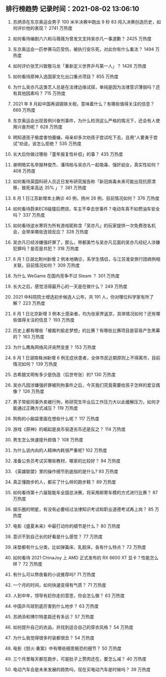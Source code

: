 
## 排行榜趋势 记录时间：2021-08-02 13:06:10
  
  1. 苏炳添在东京奥运会男子 100 米半决赛中跑出 9 秒 83 闯入决赛创造历史，如何评价他的表现？ 2741 万热度
    
  2. 如何看待编剧六六和马薇薇为曾发文支持吴亦凡一事道歉？ 2425 万热度
    
  3. 东京奥运会一匹参赛马匹受伤，被执行安乐死，对此你有什么看法？ 1494 万热度
    
  4. 如何评价张艺兴致敬马龙「重新定义世界乒乓第一人」？ 1426 万热度
    
  5. 如何看待原神入选国家文化出口重点项目？ 855 万热度
    
  6. 为什么吴亦凡这类艺人总是在法律边缘试探，单纯是因为法律意识薄弱吗？还有其他因素吗？ 715 万热度
    
  7. 2021 年 8 月起中国再调钢铁关税，意味着什么？有哪些值得关注的信息？ 669 万热度
    
  8. 东京奥运会出现首例兴奋剂事件，为什么检测这么严格的情况下，还会有人使用兴奋剂呢？ 628 万热度
    
  9. 明知道孩子极度害怕蚕蛹，母亲却多次劝孩子尝试吃下去，且用“人要勇于尝试”劝说，该怎么拒绝？ 535 万热度
    
  10. 长大后你做过哪些「童年报复性补偿」的事？ 435 万热度
    
  11. 谢明皓实名举报林俊杰、潘玮柏与吴亦凡一起吸毒、强奸幼女，真实性如何？ 408 万热度
    
  12. 如何看待英国科研人员近日发布研究报告称「新冠病毒未来可能出现抗原漂移，致死率高达 35% 」？ 381 万热度
    
  13. 8 月 1 日江苏新增本土确诊 40 例，扬州 26 例，目前情况如何？ 376 万热度
    
  14. 如何看待蔚来EC6碰撞后燃烧，车主不幸去世事件？电动车真不如燃油车安全吗？ 337 万热度
    
  15. 如何看待逆水寒将为所有游戏昵称含「吴亦凡」的玩家提供一次免费改名机会，会带来哪些连锁反应？ 328 万热度
    
  16. 吴亦凡已经涉嫌强奸罪了，那么，带都美竹与吴亦凡见面的吴亦凡经纪人涉嫌犯罪吗？是否是共犯？ 318 万热度
    
  17. 8 月 1 日湖北荆州新增 2 例本地确诊，系学生情侣，与江苏淮安旅行团病例相关联，目前情况如何？ 309 万热度
    
  18. 为什么 WeGame 在国内竞争不过 Steam ？ 301 万热度
    
  19. 长大之后，感觉活得最开心的一天是在做什么？ 249 万热度
    
  20. 2021 中科院院士增选初步候选人公布，共 191 人，你对哪位科学家有所了解？ 223 万热度
    
  21. 8 月 1 日北京新增 3 例本土感染者，均为张家界返京，具体情况如何？还有哪些值得关注的信息？ 193 万热度
    
  22. 历史上都有哪些「被裁判偷走梦想」的比赛？有哪些比赛项目是容易产生黑幕的？ 163 万热度
    
  23. 为什么鹰角网络风评突然变差？ 153 万热度
    
  24. 8 月 1 日湖南株洲新增 6 例无症状患者，全体市民近期原则上不得离市，目前情况如何？ 139 万热度
    
  25. 古希腊文明有多少是伪造（后世夸张）的? 130 万热度
    
  26. 吴亦凡因涉嫌强奸罪被刑拘事件之后，今天我们究竟需要给孩子怎样的爱豆偶像？ 126 万热度
    
  27. 男子常偷同事外卖被行拘，称研究生毕业后工作压力大以此缓解压力，如何才能通过正确方式减压？ 119 万热度
    
  28. 狗狗的小脑袋里面在想些什么呢？ 117 万热度
    
  29. 游戏《原神》的崛起是良币驱逐劣币还是反之？ 114 万热度
    
  30. 男生怎么快速提升颜值？ 108 万热度
    
  31. 为什么说内向的人精神内耗很严重呢? 102 万热度
    
  32. 准备公务员考试买哪些教材，哪家的比较好？ 94 万热度
    
  33. 《英雄联盟》里的操作细节到底指的是什么? 93 万热度
    
  34. 真正懂跑步的人，都买了什么样的跑步鞋？ 89 万热度
    
  35. 如何看待第十六届智能车全国总决赛，将采用邮寄车模的方式进行比赛？ 87 万热度
    
  36. 娱乐圈的明星，有没有必要经过法律知识考试和职业道德考试再上岗？ 85 万热度
    
  37. 电影《盛夏未来》中最打动你的细节是什么？ 80 万热度
    
  38. 意识不到自己长的好看是什么感觉？ 77 万热度
    
  39. 床垫都有什么分类，比如弹簧床、乳胶床，各有什么特点？ 72 万热度
    
  40. 如何看待 2021 ChinaJoy 上 AMD 正式发布的 RX 6600 XT 显卡？性能怎么样？ 72 万热度
    
  41. 有什么可以熬夜看的小说推荐吗? 71 万热度
    
  42. 一个月的时间，如何快速变得有气质？ 71 万热度
    
  43. 人到中年，领导有赶你走的意思，你会怎么做？ 63 万热度
    
  44. 中国乒乓球到底厉害到什么地步？ 63 万热度
    
  45. 苏炳添和博尔特差距还有多远？ 57 万热度
    
  46. 如何提升自己的衣品，并找到适合自己的穿衣风格？ 54 万热度
    
  47. 为什么我觉得很多时装都很丑？ 54 万热度
    
  48. 电影《怒火·重案》中有哪些细思极恐的细节？ 50 万热度
    
  49. 三个月里每天都在跑步，可是肚子上赘肉还在，要怎么减？ 40 万热度
    
  50. 电动汽车会是未来发展的趋势吗，现在买电动汽车是时候吗？ 39 万热度
    